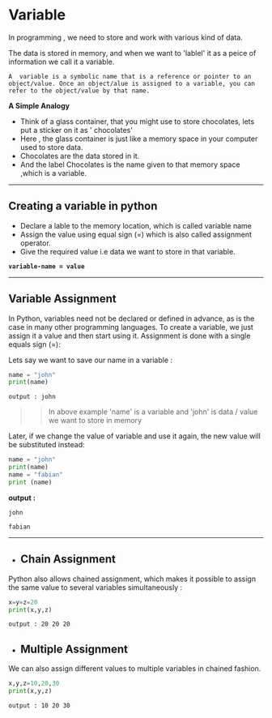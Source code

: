 # Variable

In programming , we need to store and work with various kind of data.

The data is stored in memory, and when we want to 'lablel'  it as a peice of information  we call it a variable.

`A  variable is a symbolic name that is a reference or pointer to an object/value. Once an object/alue is assigned to a variable, you can refer to the object/value by that name.`

**A Simple Analogy**
- Think of a glass container, that you might use to store chocolates, lets put a sticker on it as ' chocolates'
- Here , the glass container is just like a memory space in your computer used to store data.
- Chocolates are the data stored in it.
- And the label Chocolates is the name given to that memory space ,which is a variable.
---
## Creating a variable in python
- Declare a lable to the memory location, which is called variable name
- Assign the value using equal sign (=) which is also called assignment operator.
- Give the required value i.e data we want to store in that variable.

**`variable-name = value`** 

---
## Variable Assignment

In Python, variables need not be declared or defined in advance, as is the case in many other programming languages. To create a variable, we just assign it a value and then start using it. Assignment is done with a single equals sign (=):

Lets say we want to save our name in a variable :

```python
name = "john"
print(name)
```
`output : john` 

>>In above example 'name' is a variable and 'john' is data / value we want to store in memory 

Later, if we change the value of variable and use it again, the new value will be substituted instead:

```python
name = "john" 
print(name)
name = "fabian"
print (name)
```

**output :**

`john` 

`fabian`
___
- ## Chain Assignment
Python also allows chained assignment, which makes it possible to assign the same value to several variables simultaneously :

```python
x=y=z=20
print(x,y,z)
```
`output : 20 20 20 `

- ## Multiple Assignment
We can also assign different values to multiple variables in chained fashion.

```python
x,y,z=10,20,30
print(x,y,z)
```
`output : 10 20 30`